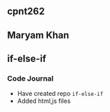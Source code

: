 ## cpnt262

## Maryam Khan

## if-else-if

### Code Journal

- Have created repo `if-else-if`
- Added html,js files 
